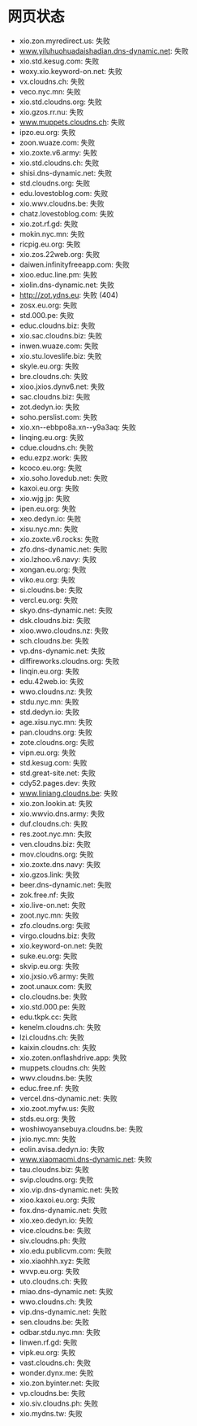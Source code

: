 # 网页状态
- xio.zon.myredirect.us: 失败
- www.yiluhuohuadaishadian.dns-dynamic.net: 失败
- xio.std.kesug.com: 失败
- woxy.xio.keyword-on.net: 失败
- vx.cloudns.ch: 失败
- veco.nyc.mn: 失败
- xio.std.cloudns.org: 失败
- xio.gzos.rr.nu: 失败
- www.muppets.cloudns.ch: 失败
- ipzo.eu.org: 失败
- zoon.wuaze.com: 失败
- xio.zoxte.v6.army: 失败
- xio.std.cloudns.ch: 失败
- shisi.dns-dynamic.net: 失败
- std.cloudns.org: 失败
- edu.lovestoblog.com: 失败
- xio.wwv.cloudns.be: 失败
- chatz.lovestoblog.com: 失败
- xio.zot.rf.gd: 失败
- mokin.nyc.mn: 失败
- ricpig.eu.org: 失败
- xio.zos.22web.org: 失败
- daiwen.infinityfreeapp.com: 失败
- xioo.educ.line.pm: 失败
- xiolin.dns-dynamic.net: 失败
- http://zot.ydns.eu: 失败 (404)
- zosx.eu.org: 失败
- std.000.pe: 失败
- educ.cloudns.biz: 失败
- xio.sac.cloudns.biz: 失败
- inwen.wuaze.com: 失败
- xio.stu.loveslife.biz: 失败
- skyle.eu.org: 失败
- bre.cloudns.ch: 失败
- xioo.jxios.dynv6.net: 失败
- sac.cloudns.biz: 失败
- zot.dedyn.io: 失败
- soho.perslist.com: 失败
- xio.xn--ebbpo8a.xn--y9a3aq: 失败
- linqing.eu.org: 失败
- cdue.cloudns.ch: 失败
- edu.ezpz.work: 失败
- kcoco.eu.org: 失败
- xio.soho.lovedub.net: 失败
- kaxoi.eu.org: 失败
- xio.wjg.jp: 失败
- ipen.eu.org: 失败
- xeo.dedyn.io: 失败
- xisu.nyc.mn: 失败
- xio.zoxte.v6.rocks: 失败
- zfo.dns-dynamic.net: 失败
- xio.lzhoo.v6.navy: 失败
- xongan.eu.org: 失败
- viko.eu.org: 失败
- si.cloudns.be: 失败
- vercl.eu.org: 失败
- skyo.dns-dynamic.net: 失败
- dsk.cloudns.biz: 失败
- xioo.wwo.cloudns.nz: 失败
- sch.cloudns.be: 失败
- vp.dns-dynamic.net: 失败
- diffireworks.cloudns.org: 失败
- linqin.eu.org: 失败
- edu.42web.io: 失败
- wwo.cloudns.nz: 失败
- stdu.nyc.mn: 失败
- std.dedyn.io: 失败
- age.xisu.nyc.mn: 失败
- pan.cloudns.org: 失败
- zote.cloudns.org: 失败
- vipn.eu.org: 失败
- std.kesug.com: 失败
- std.great-site.net: 失败
- cdy52.pages.dev: 失败
- www.liniang.cloudns.be: 失败
- xio.zon.lookin.at: 失败
- xio.wwvio.dns.army: 失败
- duf.cloudns.ch: 失败
- res.zoot.nyc.mn: 失败
- ven.cloudns.biz: 失败
- mov.cloudns.org: 失败
- xio.zoxte.dns.navy: 失败
- xio.gzos.link: 失败
- beer.dns-dynamic.net: 失败
- zok.free.nf: 失败
- xio.live-on.net: 失败
- zoot.nyc.mn: 失败
- zfo.cloudns.org: 失败
- virgo.cloudns.biz: 失败
- xio.keyword-on.net: 失败
- suke.eu.org: 失败
- skvip.eu.org: 失败
- xio.jxsio.v6.army: 失败
- zoot.unaux.com: 失败
- clo.cloudns.be: 失败
- xio.std.000.pe: 失败
- edu.tkpk.cc: 失败
- kenelm.cloudns.ch: 失败
- lzi.cloudns.ch: 失败
- kaixin.cloudns.ch: 失败
- xio.zoten.onflashdrive.app: 失败
- muppets.cloudns.ch: 失败
- wwv.cloudns.be: 失败
- educ.free.nf: 失败
- vercel.dns-dynamic.net: 失败
- xio.zoot.myfw.us: 失败
- stds.eu.org: 失败
- woshiwoyansebuya.cloudns.be: 失败
- jxio.nyc.mn: 失败
- eolin.avisa.dedyn.io: 失败
- www.xiaomaomi.dns-dynamic.net: 失败
- tau.cloudns.biz: 失败
- svip.cloudns.org: 失败
- xio.vip.dns-dynamic.net: 失败
- xioo.kaxoi.eu.org: 失败
- fox.dns-dynamic.net: 失败
- xio.xeo.dedyn.io: 失败
- vice.cloudns.be: 失败
- siv.cloudns.ph: 失败
- xio.edu.publicvm.com: 失败
- xio.xiaohhh.xyz: 失败
- wvvp.eu.org: 失败
- uto.cloudns.ch: 失败
- miao.dns-dynamic.net: 失败
- wwo.cloudns.ch: 失败
- vip.dns-dynamic.net: 失败
- sen.cloudns.be: 失败
- odbar.stdu.nyc.mn: 失败
- linwen.rf.gd: 失败
- vipk.eu.org: 失败
- vast.cloudns.ch: 失败
- wonder.dynx.me: 失败
- xio.zon.byinter.net: 失败
- vp.cloudns.be: 失败
- xio.siv.cloudns.ph: 失败
- xio.mydns.tw: 失败
